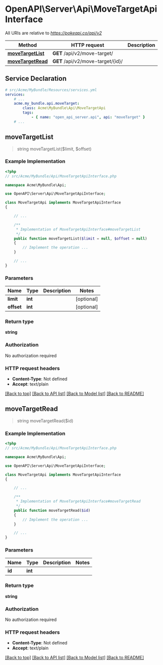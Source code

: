 # OpenAPI\Server\Api\MoveTargetApiInterface

All URIs are relative to *https://pokeapi.co/api/v2*

Method | HTTP request | Description
------------- | ------------- | -------------
[**moveTargetList**](MoveTargetApiInterface.md#moveTargetList) | **GET** /api/v2/move-target/ | 
[**moveTargetRead**](MoveTargetApiInterface.md#moveTargetRead) | **GET** /api/v2/move-target/{id}/ | 


## Service Declaration
```yaml
# src/Acme/MyBundle/Resources/services.yml
services:
    # ...
    acme.my_bundle.api.moveTarget:
        class: Acme\MyBundle\Api\MoveTargetApi
        tags:
            - { name: "open_api_server.api", api: "moveTarget" }
    # ...
```

## **moveTargetList**
> string moveTargetList($limit, $offset)



### Example Implementation
```php
<?php
// src/Acme/MyBundle/Api/MoveTargetApiInterface.php

namespace Acme\MyBundle\Api;

use OpenAPI\Server\Api\MoveTargetApiInterface;

class MoveTargetApi implements MoveTargetApiInterface
{

    // ...

    /**
     * Implementation of MoveTargetApiInterface#moveTargetList
     */
    public function moveTargetList($limit = null, $offset = null)
    {
        // Implement the operation ...
    }

    // ...
}
```

### Parameters

Name | Type | Description  | Notes
------------- | ------------- | ------------- | -------------
 **limit** | **int**|  | [optional]
 **offset** | **int**|  | [optional]

### Return type

**string**

### Authorization

No authorization required

### HTTP request headers

 - **Content-Type**: Not defined
 - **Accept**: text/plain

[[Back to top]](#) [[Back to API list]](../../README.md#documentation-for-api-endpoints) [[Back to Model list]](../../README.md#documentation-for-models) [[Back to README]](../../README.md)

## **moveTargetRead**
> string moveTargetRead($id)



### Example Implementation
```php
<?php
// src/Acme/MyBundle/Api/MoveTargetApiInterface.php

namespace Acme\MyBundle\Api;

use OpenAPI\Server\Api\MoveTargetApiInterface;

class MoveTargetApi implements MoveTargetApiInterface
{

    // ...

    /**
     * Implementation of MoveTargetApiInterface#moveTargetRead
     */
    public function moveTargetRead($id)
    {
        // Implement the operation ...
    }

    // ...
}
```

### Parameters

Name | Type | Description  | Notes
------------- | ------------- | ------------- | -------------
 **id** | **int**|  |

### Return type

**string**

### Authorization

No authorization required

### HTTP request headers

 - **Content-Type**: Not defined
 - **Accept**: text/plain

[[Back to top]](#) [[Back to API list]](../../README.md#documentation-for-api-endpoints) [[Back to Model list]](../../README.md#documentation-for-models) [[Back to README]](../../README.md)

